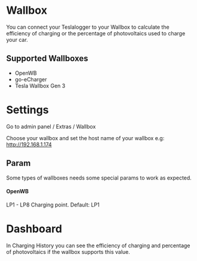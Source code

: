 # Wallbox
You can connect your Teslalogger to your Wallbox to calculate the efficiency of charging or the percentage of photovoltaics used to charge your car. 
## Supported Wallboxes
- OpenWB
- go-eCharger
- Tesla Wallbox Gen 3
# Settings
Go to admin panel / Extras / Wallbox

Choose your wallbox and set the host name of your wallbox e.g: http://192.168.1.174

## Param
Some types of wallboxes needs some special params to work as expected.
#### OpenWB
LP1 - LP8 Charging point. Default: LP1

# Dashboard
In Charging History you can see the efficiency of charging and percentage of photovoltaics if the wallbox supports this value.
